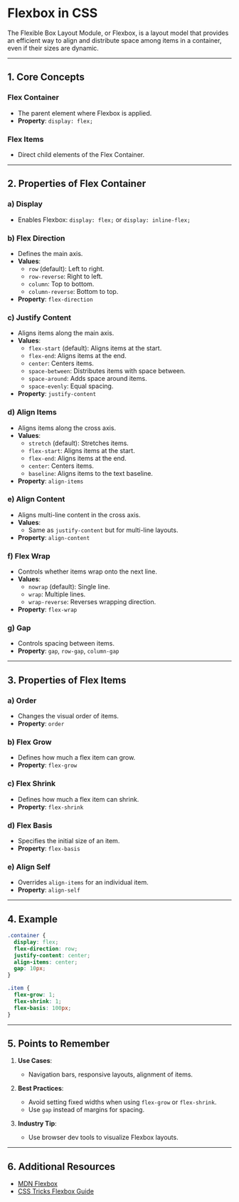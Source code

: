 # Flexbox in CSS

The Flexible Box Layout Module, or Flexbox, is a layout model that provides an efficient way to align and distribute space among items in a container, even if their sizes are dynamic.

---

## 1. Core Concepts

### Flex Container

- The parent element where Flexbox is applied.
- **Property**: `display: flex;`

### Flex Items

- Direct child elements of the Flex Container.

---

## 2. Properties of Flex Container

### a) Display

- Enables Flexbox: `display: flex;` or `display: inline-flex;`

### b) Flex Direction

- Defines the main axis.
- **Values**:
  - `row` (default): Left to right.
  - `row-reverse`: Right to left.
  - `column`: Top to bottom.
  - `column-reverse`: Bottom to top.
- **Property**: `flex-direction`

### c) Justify Content

- Aligns items along the main axis.
- **Values**:
  - `flex-start` (default): Aligns items at the start.
  - `flex-end`: Aligns items at the end.
  - `center`: Centers items.
  - `space-between`: Distributes items with space between.
  - `space-around`: Adds space around items.
  - `space-evenly`: Equal spacing.
- **Property**: `justify-content`

### d) Align Items

- Aligns items along the cross axis.
- **Values**:
  - `stretch` (default): Stretches items.
  - `flex-start`: Aligns items at the start.
  - `flex-end`: Aligns items at the end.
  - `center`: Centers items.
  - `baseline`: Aligns items to the text baseline.
- **Property**: `align-items`

### e) Align Content

- Aligns multi-line content in the cross axis.
- **Values**:
  - Same as `justify-content` but for multi-line layouts.
- **Property**: `align-content`

### f) Flex Wrap

- Controls whether items wrap onto the next line.
- **Values**:
  - `nowrap` (default): Single line.
  - `wrap`: Multiple lines.
  - `wrap-reverse`: Reverses wrapping direction.
- **Property**: `flex-wrap`

### g) Gap

- Controls spacing between items.
- **Property**: `gap`, `row-gap`, `column-gap`

---

## 3. Properties of Flex Items

### a) Order

- Changes the visual order of items.
- **Property**: `order`

### b) Flex Grow

- Defines how much a flex item can grow.
- **Property**: `flex-grow`

### c) Flex Shrink

- Defines how much a flex item can shrink.
- **Property**: `flex-shrink`

### d) Flex Basis

- Specifies the initial size of an item.
- **Property**: `flex-basis`

### e) Align Self

- Overrides `align-items` for an individual item.
- **Property**: `align-self`

---

## 4. Example

```css
.container {
  display: flex;
  flex-direction: row;
  justify-content: center;
  align-items: center;
  gap: 10px;
}

.item {
  flex-grow: 1;
  flex-shrink: 1;
  flex-basis: 100px;
}
```

---

## 5. Points to Remember

1. **Use Cases**:

   - Navigation bars, responsive layouts, alignment of items.

2. **Best Practices**:

   - Avoid setting fixed widths when using `flex-grow` or `flex-shrink`.
   - Use `gap` instead of margins for spacing.

3. **Industry Tip**:
   - Use browser dev tools to visualize Flexbox layouts.

---

## 6. Additional Resources

- [MDN Flexbox](https://developer.mozilla.org/en-US/docs/Web/CSS/CSS_Flexible_Box_Layout)
- [CSS Tricks Flexbox Guide](https://css-tricks.com/snippets/css/a-guide-to-flexbox/)
